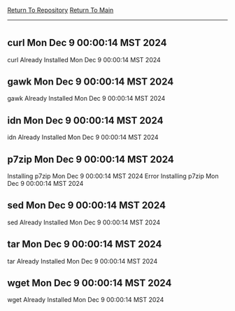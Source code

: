 [Return To Repository](https://github.com/DigitalWarrior/piholeparser/)
[Return To Main](https://github.com/DigitalWarrior/piholeparser/blob/master/RecentRunLogs/Mainlog.md)
____________________________________
# 
## curl Mon Dec  9 00:00:14 MST 2024
curl Already Installed Mon Dec  9 00:00:14 MST 2024
## gawk Mon Dec  9 00:00:14 MST 2024
gawk Already Installed Mon Dec  9 00:00:14 MST 2024
## idn Mon Dec  9 00:00:14 MST 2024
idn Already Installed Mon Dec  9 00:00:14 MST 2024
## p7zip Mon Dec  9 00:00:14 MST 2024
Installing p7zip Mon Dec  9 00:00:14 MST 2024
Error Installing p7zip Mon Dec  9 00:00:14 MST 2024
## sed Mon Dec  9 00:00:14 MST 2024
sed Already Installed Mon Dec  9 00:00:14 MST 2024
## tar Mon Dec  9 00:00:14 MST 2024
tar Already Installed Mon Dec  9 00:00:14 MST 2024
## wget Mon Dec  9 00:00:14 MST 2024
wget Already Installed Mon Dec  9 00:00:14 MST 2024
